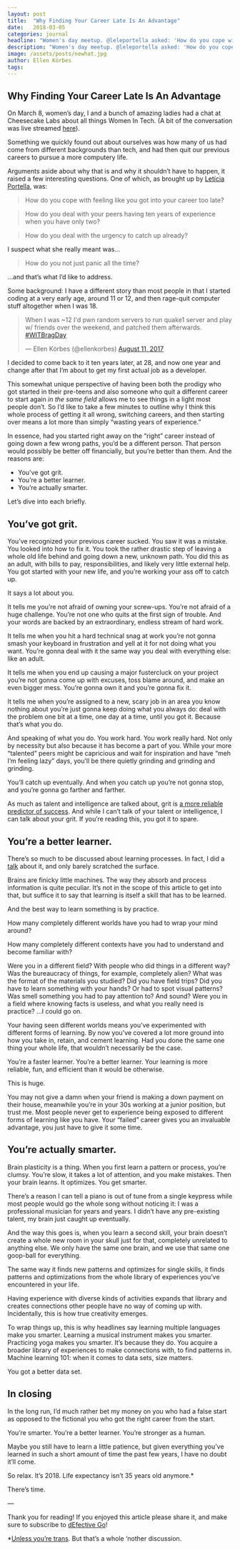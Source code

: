 ```yaml
---
layout: post
title:  "Why Finding Your Career Late Is An Advantage"
date:   2018-03-05
categories: journal
headline: "Women's day meetup. @leleportella asked: 'How do you cope with feeling like you got into your career too late?' This is my reply."
description: "Women's day meetup. @leleportella asked: 'How do you cope with feeling like you got into your career too late?' This is my reply."
image: /assets/posts/newhat.jpg
author: Ellen Körbes
tags: 
---
```


## Why Finding Your Career Late Is An Advantage

On March 8, women’s day, I and a bunch of amazing ladies had a chat at Cheesecake Labs about all things Women In Tech. (A bit of the conversation was live streamed [here](https://www.facebook.com/cheesecakelabs/videos/953970258094477/)).

Something we quickly found out about ourselves was how many of us had come from different backgrounds than tech, and had then quit our previous careers to pursue a more computery life.

Arguments aside about why that is and why it shouldn’t have to happen, it raised a few interesting questions. One of which, as brought up by [Letícia Portella](https://twitter.com/leleportella), was:

> How do you cope with feeling like you got into your career too late?

> How do you deal with your peers having ten years of experience when you have only two?

> How do you deal with the urgency to catch up already?

I suspect what she really meant was…

> How do you not just panic all the time?

…and that’s what I’d like to address.

Some background: I have a different story than most people in that I started coding at a very early age, around 11 or 12, and then rage-quit computer stuff altogether when I was 18.

<blockquote class="twitter-tweet" data-lang="en"><p lang="en" dir="ltr">When I was ~12 I&#39;d pwn random servers to run quake1 server and play w/ friends over the weekend, and patched them afterwards. <a href="https://twitter.com/hashtag/WITBragDay?src=hash&amp;ref_src=twsrc%5Etfw">#WITBragDay</a></p>&mdash; Ellen Körbes (@ellenkorbes) <a href="https://twitter.com/ellenkorbes/status/896036484427505664?ref_src=twsrc%5Etfw">August 11, 2017</a></blockquote>
<script async src="https://platform.twitter.com/widgets.js" charset="utf-8"></script>

I decided to come back to it ten years later, at 28, and now one year and change after that I’m about to get my first actual job as a developer.

This somewhat unique perspective of having been both the prodigy who got started in their pre-teens and also someone who quit a different career to start again *in the same field* allows me to see things in a light most people don’t. So I’d like to take a few minutes to outline why I think this whole process of getting it all wrong, switching careers, and then starting over means a lot more than simply “wasting years of experience.”

In essence, had you started right away on the “right” career instead of going down a few wrong paths, you’d be a different person. That person would possibly be better off financially, but you’re better than them. And the reasons are:

- You’ve got grit.
- You’re a better learner.
- You’re actually smarter.

Let’s dive into each briefly.

## You’ve got grit.

You’ve recognized your previous career sucked. You saw it was a mistake. You looked into how to fix it. You took the rather drastic step of leaving a whole old life behind and going down a new, unknown path. You did this as an adult, with bills to pay, responsibilities, and likely very little external help. You got started with your new life, and you’re working your ass off to catch up.

It says a lot about you.

It tells me you’re not afraid of owning your screw-ups. You’re not afraid of a huge challenge. You’re not one who quits at the first sign of trouble. And your words are backed by an extraordinary, endless stream of hard work.

It tells me when you hit a hard technical snag at work you’re not gonna smash your keyboard in frustration and yell at it for not doing what you want. You’re gonna deal with it the same way you deal with everything else: like an adult.

It tells me when you end up causing a major fustercluck on your project you’re not gonna come up with excuses, toss blame around, and make an even bigger mess. You’re gonna own it and you’re gonna fix it.

It tells me when you’re assigned to a new, scary job in an area you know nothing about you’re just gonna keep doing what you always do: deal with the problem one bit at a time, one day at a time, until you got it. Because that’s what you do.

And speaking of what you do. You work hard. You work really hard. Not only by necessity but also because it has become a part of you. While your more “talented” peers might be capricious and wait for inspiration and have “meh I’m feeling lazy” days, you’ll be there quietly grinding and grinding and grinding.

You’ll catch up eventually. And when you catch up you’re not gonna stop, and you’re gonna go farther and farther.

As much as talent and intelligence are talked about, grit is [a more reliable predictor of success](https://www.ted.com/talks/angela_lee_duckworth_grit_the_power_of_passion_and_perseverance). And while I can’t talk of your talent or intelligence, I can talk about your grit. If you’re reading this, you got it to spare.

## You’re a better learner.

There’s so much to be discussed about learning processes. In fact, I did a [talk](https://www.youtube.com/watch?v=AeFqg9CmU5U) about it, and only barely scratched the surface.

Brains are finicky little machines. The way they absorb and process information is quite peculiar. It’s not in the scope of this article to get into that, but suffice it to say that learning is itself a skill that has to be learned.

And the best way to learn something is by practice.

How many completely different worlds have you had to wrap your mind around?

How many completely different contexts have you had to understand and become familiar with?

Were you in a different field? With people who did things in a different way? Was the bureaucracy of things, for example, completely alien? What was the format of the materials you studied? Did you have field trips? Did you have to learn something with your hands? Or had to spot visual patterns? Was smell something you had to pay attention to? And sound? Were you in a field where knowing facts is useless, and what you really need is practice? …I could go on.

Your having seen different worlds means you’ve experimented with different forms of learning. By now you’ve covered a lot more ground into how you take in, retain, and cement learning. Had you done the same one thing your whole life, that wouldn’t necessarily be the case.

You’re a faster learner. You’re a better learner. Your learning is more reliable, fun, and efficient than it would be otherwise.

This is huge.

You may not give a damn when your friend is making a down payment on their house, meanwhile you’re in your 30s working at a junior position, but trust me.
Most people never get to experience being exposed to different forms of learning like you have. Your “failed” career gives you an invaluable advantage, you just have to give it some time.

## You’re actually smarter.

Brain plasticity is a thing. When you first learn a pattern or process, you’re clumsy. You’re slow, it takes a lot of attention, and you make mistakes. Then your brain learns. It optimizes. You get smarter.

There’s a reason I can tell a piano is out of tune from a single keypress while most people would go the whole song without noticing it: I was a professional musician for years and years. I didn’t have any pre-existing talent, my brain just caught up eventually.

And the way this goes is, when you learn a second skill, your brain doesn’t create a whole new room in your skull just for that, completely unrelated to anything else. We only have the same one brain, and we use that same one goop-ball for everything.

The same way it finds new patterns and optimizes for single skills, it finds patterns and optimizations from the whole library of experiences you’ve encountered in your life.

Having experience with diverse kinds of activities expands that library and creates connections other people have no way of coming up with. Incidentally, this is how true creativity emerges.

To wrap things up, this is why headlines say learning multiple languages make you smarter. Learning a musical instrument makes you smarter. Practicing yoga makes you smarter. It’s because they do. You acquire a broader library of experiences to make connections with, to find patterns in. Machine learning 101: when it comes to data sets, size matters.

You got a better data set.

## In closing

In the long run, I’d much rather bet my money on you who had a false start as opposed to the fictional you who got the right career from the start.

You’re smarter. You’re a better learner. You’re stronger as a human.

Maybe you still have to learn a little patience, but given everything you’ve learned in such a short amount of time the past few years, I have no doubt it’ll come.

So relax. It’s 2018. Life expectancy isn’t 35 years old anymore.*

There’s time.

—

Thank you for reading! If you enjoyed this article please share it, and make sure to subscribe to [dEfective Go](http://www.defectivego.com/)!

*[Unless you’re trans](https://www12.senado.leg.br/noticias/especiais/especial-cidadania/expectativa-de-vida-de-transexuais-e-de-35-anos-metade-da-media-nacional). But that’s a whole ‘nother discussion.